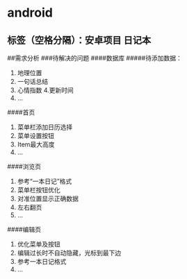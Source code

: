 # android
标签（空格分隔）：安卓项目 日记本
---

##需求分析
###待解决的问题
####数据库
#####待添加数据：
1. 地理位置
2. 一句话总结
3. 心情指数
4.更新时间
5. ...

####首页
1. 菜单栏添加日历选择
2. 菜单设置按钮
3. Item最大高度
4. ...

####浏览页
1. 参考“一本日记”格式
2. 菜单栏按钮优化
3. 对准位置显示正确数据
4. 左右翻页
5. ...

####编辑页
1. 优化菜单及按钮
2. 编辑过长时不自动隐藏，光标到最下边
3. 参考一本日记格式
4. ...
